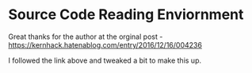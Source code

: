 # Source Code Reading Enviornment

Great thanks for the author at the orginal post - 
https://kernhack.hatenablog.com/entry/2016/12/16/004236

I followed the link above and tweaked a bit to make this up.